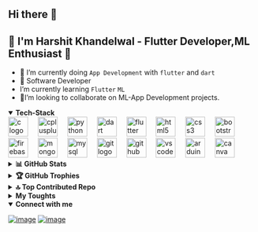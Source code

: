 ## Hi there 👋

## 👲 I'm <b>Harshit Khandelwal</b> - Flutter Developer,ML Enthusiast 👋

- 🔭 I’m currently doing `App Development` with `flutter` and `dart`
- 👲 Software Developer 
- I’m currently learning `Flutter` `ML`
- 👯I’m looking to collaborate on ML-App Development projects.
<!-- - 🤔 2022 Goal: Learn Developing a OS from scratch-->
<!-- - 💬 Ask me about Technology in `Docker`, `Dart` , `Server` , `REST-APIs` and `DevOps` -->

 
 <details open>
   <summary><b>Tech-Stack</b></summary>
  
   <img src="https://cdn.jsdelivr.net/gh/devicons/devicon/icons/c/c-original.svg" height="40" alt="c logo"  />
  <img width="12" />
  <img src="https://cdn.jsdelivr.net/gh/devicons/devicon/icons/cplusplus/cplusplus-original.svg" height="40" alt="cplusplus logo"  />
  <img width="12" />
  <img src="https://cdn.jsdelivr.net/gh/devicons/devicon/icons/python/python-original.svg" height="40" alt="python logo"  />
  <img width="12" />
  <img src="https://cdn.jsdelivr.net/gh/devicons/devicon/icons/dart/dart-original.svg" height="40" alt="dart logo"  />
  <img width="12" />
  <img src="https://cdn.jsdelivr.net/gh/devicons/devicon/icons/flutter/flutter-original.svg" height="40" alt="flutter logo"  />
  <img width="12" />
  <img src="https://cdn.jsdelivr.net/gh/devicons/devicon/icons/html5/html5-original.svg" height="40" alt="html5 logo"  />
  <img width="12" />
  <img src="https://cdn.jsdelivr.net/gh/devicons/devicon/icons/css3/css3-original.svg" height="40" alt="css3 logo"  />
  <img width="12" />
  <img src="https://cdn.jsdelivr.net/gh/devicons/devicon/icons/bootstrap/bootstrap-original.svg" height="40" alt="bootstrap logo"  />
  <img width="12" />
  <img src="https://cdn.jsdelivr.net/gh/devicons/devicon/icons/firebase/firebase-plain.svg" height="40" alt="firebase logo"  />
  <img width="12" />
  <img src="https://cdn.jsdelivr.net/gh/devicons/devicon/icons/mongodb/mongodb-plain-wordmark.svg" height="40" alt="mongodb logo"  />
  <img width="12" />
  <img src="https://cdn.jsdelivr.net/gh/devicons/devicon/icons/mysql/mysql-original.svg" height="40" alt="mysql logo"  />
  <img width="12" />
  <img src="https://cdn.jsdelivr.net/gh/devicons/devicon/icons/git/git-plain.svg" height="40" alt="git logo"  />
  <img width="12" />
  <img src="https://cdn.jsdelivr.net/gh/devicons/devicon/icons/github/github-original.svg" height="40" alt="github logo"  />
  <img width="12" />
  <img src="https://cdn.jsdelivr.net/gh/devicons/devicon/icons/vscode/vscode-original.svg" height="40" alt="vscode logo"  />
  <img width="12" />
  <img src="https://cdn.jsdelivr.net/gh/devicons/devicon/icons/arduino/arduino-original.svg" height="40" alt="arduino logo"  />
  <img width="12" />
  <img src="https://cdn.jsdelivr.net/gh/devicons/devicon/icons/canva/canva-original.svg" height="40" alt="canva logo"  />
   
 </details>
 
<details>
 <summary><b>📊 GitHub Stats</b></summary> 

 ![hi](https://github-readme-stats.vercel.app/api?username=Harshit2756&theme=dark&hide_border=false&include_all_commits=true&count_private=true)  <img width="12" />
 ![](https://github-readme-streak-stats.herokuapp.com/?user=Harshit2756&theme=dark&hide_border=false)
 <br/><br/>
 ![](https://github-readme-stats.vercel.app/api/top-langs/?username=Harshit2756&theme=dark&hide_border=false&include_all_commits=true&count_private=true&layout=compact)
<!-- ![harshit2756's Top Languages](https://github-readme-stats.vercel.app/api/top-langs/?username=harshit2756&theme=tokyonight&show_icons=true&hide_border=false&layout=compact)-->

</details>

<details >
 <summary><b>🏆 GitHub Trophies </b></summary>
 
 ![](https://github-profile-trophy.vercel.app/?username=Harshit2756&theme=onedark&no-frame=false&no-bg=false&margin-w=4)

</details>

<details >
 <summary><b>🔝 Top Contributed Repo </b></summary>

 ![](https://github-contributor-stats.vercel.app/api?username=Harshit2756&limit=5&theme=dark&combine_all_yearly_contributions=true)

</details>
 
<!-- <details>
 <summary><b>My Tech Articles</b></summary>
 
  <a target="_blank" href="https://github-readme-medium-recent-article.vercel.app/medium/@hemnanisahil777/1"><img src="https://github-readme-medium-recent-article.vercel.app/medium/@hemnanisahil777/1" alt="Recent Article 1"></a>
 
 <a target="_blank" href="https://github-readme-medium-recent-article.vercel.app/medium/@hemnanisahil777/2"><img src="https://github-readme-medium-recent-article.vercel.app/medium/@hemnanisahil777/2" alt="Recent Article 2"></a>
 
 <a target="_blank" href="https://github-readme-medium-recent-article.vercel.app/medium/@hemnanisahil777/0"><img src="https://github-readme-medium-recent-article.vercel.app/medium/@hemnanisahil777/0" alt="Recent Article 3"></a>
 
</details> -->

<details>
 <summary><b>My Toughts</b></summary>

```
  Life myLife = new Life();
  myLife.startLife();
  while ( !myLife.isSuccess() )
    myLife.tryAgain();
    if (myLife.death()){
      break;
    }
  }
```
>You must finish what you start and finish it well!
</details>

<details open>
 <summary><b>Connect with me</b></summary>

 [![image](https://img.shields.io/badge/Gmail-D14836?style=for-the-badge&logo=gmail&logoColor=white)](mailto:khandelwalharshit431+github@gmail.com)
 [![image](https://img.shields.io/badge/LinkedIn-0077B5?style=for-the-badge&logo=linkedin&logoColor=white)](https://www.linkedin.com/in/harshit-khandelwal-3a76631b9/)
<!-- [![image](https://img.shields.io/badge/Twitter-1DA1F2?style=for-the-badge&logo=twitter&logoColor=white)](https://twitter.com/)-->

</details>
<!--
### 😂 Random Dev Meme
<img src='https://randommeme-five.vercel.app/' style="height: 400px;"/>

---
[![](https://visitcount.itsvg.in/api?id=Harshit2756&icon=0&color=0)](https://visitcount.itsvg.in) -->
